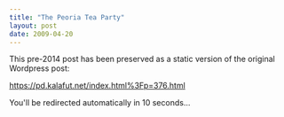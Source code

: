 ```yaml
---
title: "The Peoria Tea Party"
layout: post
date: 2009-04-20
---
```


This pre-2014 post has been preserved as a static version of the original Wordpress post:

https://pd.kalafut.net/index.html%3Fp=376.html

You'll be redirected automatically in 10 seconds...

<head>
  <meta http-equiv="refresh" content="10;url=https://pd.kalafut.net/index.html%3Fp=376.html">
</head>

